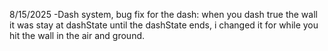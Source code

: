 8/15/2025 -Dash system, bug fix for the dash: when you dash true the
wall it was stay at dashState until the dashState ends, i changed it for
while you hit the wall in the air and ground.
